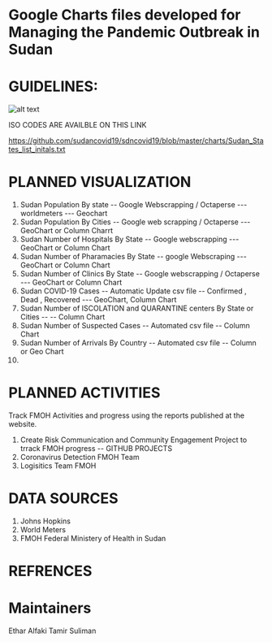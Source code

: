 # Google Charts files developed for Managing the Pandemic Outbreak in Sudan 


# GUIDELINES:

![alt text](https://github.com/sudancovid19/sdncovid19/blob/master/charts/image.png)

ISO CODES ARE AVAILBLE ON THIS LINK

https://github.com/sudancovid19/sdncovid19/blob/master/charts/Sudan_States_list_initals.txt

# PLANNED VISUALIZATION

1. Sudan Population By state -- Google Webscrapping / Octaperse --- worldmeters --- Geochart 
2. Sudan Population By Cities -- Google web scrapping / Octaperse  --- GeoChart or Column Charrt
3. Sudan Number of Hospitals By State -- Google webscrapping --- GeoChart or Column Chart
4. Sudan Number of Pharamacies By State -- google Webscraping ---  GeoChart or Column Chart
5. Sudan Number of Clinics By State -- Google webscrapping / Octaperse ---  GeoChart or Column Chart
5. Sudan COVID-19 Cases -- Automatic Update csv file -- Confirmed , Dead , Recovered --- GeoChart, Column Chart
6. Sudan Number of ISCOLATION and QUARANTINE centers By State or Cities --   -- Column Chart 
7. Sudan Number of Suspected Cases -- Automated csv file  -- Column Chart 
8. Sudan Number of Arrivals By Country -- Automated csv file -- Column or Geo Chart 
9.


# PLANNED ACTIVITIES
Track FMOH Activities and progress using the reports published at the website.

1. Create Risk Communication and Community Engagement Project to trrack FMOH progress -- GITHUB PROJECTS
2. Coronavirus Detection  FMOH Team
3. Logisitics Team  FMOH 


# DATA SOURCES
1. Johns Hopkins 
2. World Meters
3. FMOH Federal Ministery of Health in Sudan

# REFRENCES

# Maintainers

Ethar Alfaki
Tamir Suliman
